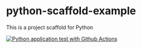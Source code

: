 # python-scaffold-example
This is a project scaffold for Python

[![Python application test with Github Actions](https://github.com/bogdan-l-2000/python-scaffold-example/actions/workflows/main.yml/badge.svg)](https://github.com/bogdan-l-2000/python-scaffold-example/actions/workflows/main.yml)
